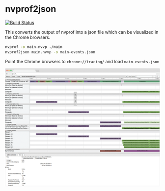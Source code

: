 # nvprof2json

[![Build Status](https://ci.patwie.com/api/badges/PatWie/nvprof2json/status.svg)](https://ci.patwie.com/PatWie/nvprof2json)

This converts the output of nvprof into a json file which can be visualized in the Chrome browsers.

```bash
nvprof -o main.nvvp ./main
nvprof2json main.nvvp -o main-events.json
```

Point the Chrome browsers to `chrome://tracing/` and load `main-events.json`

<p align="center"> <img src="./screenshot.gif" /> </p>